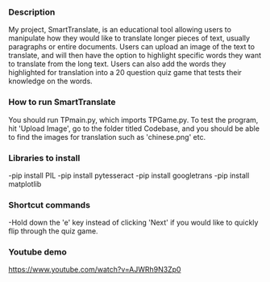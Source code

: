 ### Description
My project, SmartTranslate, is an educational tool allowing users to manipulate how they would like to translate longer pieces of text, usually paragraphs or entire documents. Users can upload an image of the text to translate, and will then have the option to highlight specific words they want to translate from the long text. Users can also add the words they highlighted for translation into a 20 question quiz game that tests their knowledge on the words.

### How to run SmartTranslate
You should run TPmain.py, which imports TPGame.py. To test the program, hit 'Upload Image', go to the folder titled Codebase, and you should be able to find the images for translation such as 'chinese.png' etc.

### Libraries to install
-pip install PIL
-pip install pytesseract
-pip install googletrans
-pip install matplotlib

### Shortcut commands
-Hold down the 'e' key instead of clicking 'Next' if you would like to quickly flip through the quiz game.

### Youtube demo
https://www.youtube.com/watch?v=AJWRh9N3Zp0
